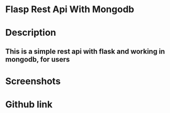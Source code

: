 # Flasp Rest Api With Mongodb

# Description

## This is a simple rest api with flask and working in mongodb, for users

# Screenshots

# Github link